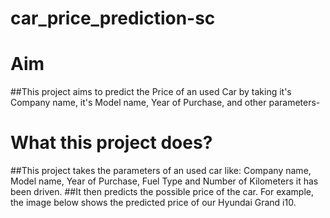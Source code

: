 # car_price_prediction-sc

# Aim
##This project aims to predict the Price of an used Car by taking it's Company name, it's Model name, Year of Purchase, and other parameters-

# What this project does?
##This project takes the parameters of an used car like: Company name, Model name, Year of Purchase, Fuel Type and Number of Kilometers it has been driven.
##It then predicts the possible price of the car. For example, the image below shows the predicted price of our Hyundai Grand i10.
